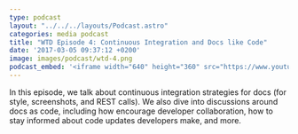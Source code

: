 ```yaml
---
type: podcast
layout: "../../../layouts/Podcast.astro"
categories: media podcast
title: "WTD Episode 4: Continuous Integration and Docs like Code"
date: '2017-03-05 09:37:12 +0200'
image: images/podcast/wtd-4.png
podcast_embed: '<iframe width="640" height="360" src="https://www.youtube.com/embed/xT0WPZI62C4" frameborder="0" allowfullscreen></iframe>'
---
```


In this episode, we talk about continuous integration strategies for docs (for style, screenshots, and REST calls). We also dive into discussions around docs as code, including how encourage developer collaboration, how to stay informed about code updates developers make, and more.

